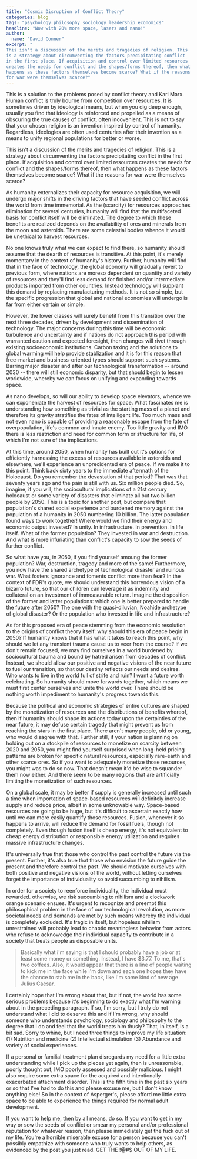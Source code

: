 ```yaml
---
title: "Cosmic Disruption of Conflict Theory"
categories: blog
tags: "psychology philosophy sociology leadership economics"
headline: "Now with 20% more space, lasers and nano!"
author:
  name: "David Conner"
excerpt: "
This isn't a discussion of the merits and tragedies of religion. This
is a strategy about circumventing the factors precipitating conflict
in the first place. If acquisition and control over limited resources
creates the needs for conflict and the shapes/forms thereof, then what
happens as these factors themselves become scarce? What if the reasons
for war were themselves scarce?"
---
```


This is a solution to the problems posed by conflict theory and Karl
Marx. Human conflict is truly bourne from competition over
resources. It is sometimes driven by ideological means, but when you
dig deep enough, usually you find that ideology is reinforced and
propelled as a means of obscuring the true causes of conflict, often
incovenient. This is not to say that your chosen religion is an
invention inspired by control of humanity. Regardless, ideologies are
often used centuries after their invention as a means to unify
regional populations for better or worse.

This isn't a discussion of the merits and tragedies of religion. This
is a strategy about circumventing the factors precipitating conflict
in the first place. If acquisition and control over limited resources
creates the needs for conflict and the shapes/forms thereof, then what
happens as these factors themselves become scarce? What if the reasons
for war were themselves scarce?

As humanity externalizes their capacity for resource acquisition, we
will undergo major shifts in the driving factors that have seeded
conflict across the world from time immemorial. As the (scarcity) for
resources approaches elimination for several centuries, humanity will
find that the multifaceted basis for conflict itself will be
eliminated.  The degree to which these benefits are realized depends
on the availability of ores and minerals from the moon and
asteroids. There are some celestial bodies whence it would be
unethical to harvest resources.

No one knows truly what we can expect to find there, so humanity
should assume that the dearth of resources is transitive. At this
point, it's merely momentary in the context of humanity's
history. Further, humanity will find that in the face of technology,
the global economy will gradually revert to previous form, where
nations are moreso dependent on quantity and variety of resources and
they'll find less demand for finished and/or intermediate products
imported from other countries. Instead technology will supplant this
demand by replacing manufacturing methods. It is not so simple, but
the specific progression that global and national economies will
undergo is far from either certain or simple.

However, the lower classes will surely benefit from this transition
over the next three decades, driven by development and dissemination
of technology. The major concerns during this time will be economic
turbulence and uncertainty and if nations do not approach this period
with warranted caution and expected foresight, then changes will rivet
through existing socioeconomic institutions. Carbon taxing and the
solutions to global warming will help provide stablization and it is
for this reason that free-market and business-oriented types should
support such systems. Barring major disaster and after our
technological transformation -- around 2030 -- there will still
economic disparity, but that should begin to lessen worldwide, whereby
we can focus on unifying and expanding towards space.

As nano develops, so will our ability to develop space elevators,
whence we can exponeniate the harvest of resources for space. What
fascinates me is understanding how something as trivial as the
starting mass of a planet and therefore its gravity stratifies the
fates of intelligent life. Too much mass and not even nano is capable
of providing a reasonable escape from the fate of overpopulation,
life's common and innate enemy. Too little gravity and IMO there is
less restriction and need for common form or structure for life, of
which I'm not sure of the implications.

At this time, around 2050, when humanity has built out it's options
for efficiently harnessing the excess of resources available in
asteroids and elsewhere, we'll experience an unprecidented era of
peace. If we make it to this point. Think back sixty years to the
immediate aftermath of the Holocaust. Do you remember the devastation
of that period? That was that seventy years ago and the pain is still
with us. Six million people died. So, imagine, if you will, the
sociocultural implications of a 21st century holocaust or some variety
of disasters that eliminate all but two billion people by 2050. This
is a topic for another post, but compare that population's shared
social experience and burdened memory against the population of a
humanity in 2050 numbering 10 billion. The latter population found
ways to work together! Where would we find their energy and economic
output invested? In unity. In infrastructure. In prevention. In life
itself. What of the former population? They invested in war and
destruction. And what is more infuriating than conflict's capacity to
sow the seeds of further conflict.

So what have you, in 2050, if you find yourself amoung the former
population? War, destruction, tragedy and more of the same!
Furthermore, you now have the shared archetype of technological
disaster and ruinous war. What fosters ignorance and foments conflict
more than fear? In the context of FDR's quote, we should understand
this horrendous vision of a bizarro future, so that our children can
leverage it as indemnity and collateral on an investment of
immeasurable return. Imagine the disposition of the former and latter
populations: which one is better prepared to handle the future after
2050? The one with the quasi-diluvian, Noahide archetype of global
disaster? Or the population who invested in life and infrastructure?

As for this proposed era of peace stemming from the economic
resolution to the origins of conflict theory itself: why should this
era of peace begin in 2050? If humanity knows that it has what it
takes to reach this point, why should we let any transient trauma
cause us to veer from the course? If we don't remain focused, we may
find ourselves in a world burdened by sociocultural trauma and bound
by hatred arisen from decades of conflict. Instead, we should allow
our positive and negative visions of the near future to fuel our
transition, so that our destiny reflects our needs and desires. Who
wants to live in the world full of strife and ruin? I want a future
worth celebrating. So humanity should move forwards together, which
means we must first center ourselves and unite the world over. There
should be nothing worth impediment to humanity's progress towards
this.

Because the political and economic strategies of entire cultures are
shaped by the monetization of resources and the distributions of
benefits whereof, then if humanity should shape its actions today upon
the certainties of the near future, it may defuse certain tragedy that
might prevent us from reaching the stars in the first place. There
aren't many people, old or young, who would disagree with
that. Further still, if your nation is planning on holding out on a
stockpile of resources to monetize on scarcity between 2020 and 2050,
you might find yourself surprised when long-held pricing patterns are
broken for specific natural resources, especially rare-earth and other
scarce ores. So if you want to adequately monetize those resources,
you might was to do so now. That doesn't mean it'd be wise to squander
them now either. And there seem to be many regions that are
artificially limiting the monetization of such resources.

On a global scale, it may be better if supply is generally increased
until such a time when importation of space-based resources will
definitely increase supply and reduce price, albeit in some unknowable
way. Space-based resources are going to be huge, but it's difficult to
ascertain exactly how until we can more easily quantify those
resources. Fusion, whenever it so happens to arrive, will reduce the
demand for fossil fuels, though not completely. Even though fusion
itself is cheap energy, it's not equivalent to cheap energy
distribution or responsible energy utilization and requires massive
infrastructure changes.




It's universally true that those who control the past control the
future via the present. Further, it's also true that those who
envision the future guide the present and therefore control the
past. We should motivate ourselves with both positive and negative
visions of the world, without letting ourselves forget the importance
of individuality so avoid succumbing to nihilism.

In order for a society to reenforce individuality, the individual must
rewarded. otherwise, we risk succumbing to nihilism and a clockwork
orange scenario ensues. It's urgent to recognize and preempt this
philosophical problem in the face of our technological revolution, as
more societal needs and demands are met by such means whereby the
individual is completely excluded. It's tragic in itself, but hopeless
nihilism unrestrained will probably lead to chaotic meaningless
behavior from actors who refuse to acknowedge their individual
capacity to contribute in a society that treats people as disposable
units.

> Basically what i'm saying is that I should probably have a job or at
> least some money or something. Instead, I have $3.77. To me, that's
> two coffees. Also, it would appear that there is a line of people
> waiting to kick me in the face while I'm down and each one hopes
> they have the chance to stab me in the back, like I'm some kind of
> new age Julius Caesar.

I certainly hope that I'm wrong about that, but if not, the world has
some serious problems because it's beginning to do exactly what I'm
warning about in the preceding paragraph. If so, I'm sorry, but I
truly do not understand what I did to deserve this and if I'm wrong,
why should someone who understands psychology, sociology and
philosophy to the degree that I do and feel that the world treats him
thusly? That, in itself, is a bit sad. Sorry to whine, but I need
three things to improve my life situation: (1) Nutrition and medicine
(2) Intellectual stimulation (3) Abundance and variety of social
experiences.

If a personal or familial treatment plan disregards my need for a
little extra understanding while I pick up the pieces yet again, then
is unreasonable, poorly thought out, IMO poorly assessed and possibly
malicious. I might also require some extra space for the acquired and
intentionally exacerbated attachment disorder. This is the fifth time
in the past six years or so that I've had to do this and please excuse
me, but I don't know anything else! So in the context of Asperger's,
please afford me little extra space to be able to experience the
things required for normal adult development.

If you want to help me, then by all means, do so. If you want to get
in my way or sow the seeds of conflict or smear my personal and/or
professional reputation for whatever reason, then please immediately
get the fuck out of my life. You're a horrible miserable excuse for a
person because you can't possibly empathize with someone who truly
wants to help others, as evidenced by the post you just read. GET THE
!@#$ OUT OF MY LIFE.

